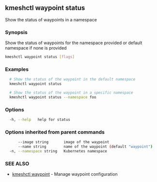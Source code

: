 ## kmeshctl waypoint status

Show the status of waypoints in a namespace

### Synopsis

Show the status of waypoints for the namespace provided or default namespace if none is provided

```bash
kmeshctl waypoint status [flags]
```

### Examples

```bash
  # Show the status of the waypoint in the default namespace
  kmeshctl waypoint status

  # Show the status of the waypoint in a specific namespace
  kmeshctl waypoint status --namespace foo
```

### Options

```bash
  -h, --help   help for status
```

### Options inherited from parent commands

```bash
      --image string       image of the waypoint
      --name string        name of the waypoint (default "waypoint")
  -n, --namespace string   Kubernetes namespace
```

### SEE ALSO

* [kmeshctl waypoint](kmeshctl_waypoint.md) - Manage waypoint configuration
